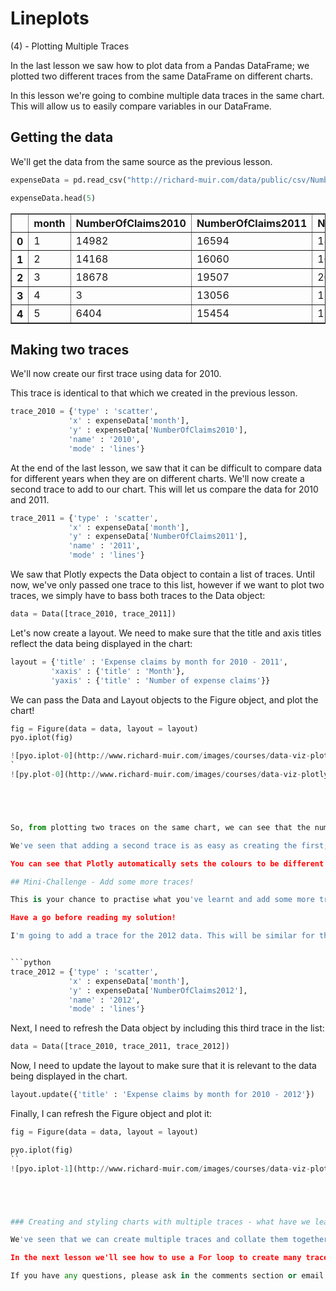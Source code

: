 
# Lineplots
(4) - Plotting Multiple Traces

In the last lesson we saw how to plot data from a Pandas DataFrame; we plotted two different traces from the same DataFrame on different charts.

In this lesson we're going to combine multiple data traces in the same chart. This will allow us to easily compare variables in our DataFrame.






 






## Getting the data

We'll get the data from the same source as the previous lesson.


```python
expenseData = pd.read_csv("http://richard-muir.com/data/public/csv/NumberOfMPsExpenseClaims_2010-2015.csv")
```


```python
expenseData.head(5)
```




<div>
<table border="1" class="dataframe">
  <thead>
    <tr style="text-align: right;">
      <th></th>
      <th>month</th>
      <th>NumberOfClaims2010</th>
      <th>NumberOfClaims2011</th>
      <th>NumberOfClaims2012</th>
      <th>NumberOfClaims2013</th>
      <th>NumberOfClaims2014</th>
      <th>NumberOfClaims2015</th>
    </tr>
  </thead>
  <tbody>
    <tr>
      <th>0</th>
      <td>1</td>
      <td>14982</td>
      <td>16594</td>
      <td>18280</td>
      <td>18096</td>
      <td>15864</td>
      <td>2728.0</td>
    </tr>
    <tr>
      <th>1</th>
      <td>2</td>
      <td>14168</td>
      <td>16060</td>
      <td>16632</td>
      <td>15954</td>
      <td>14272</td>
      <td>0.0</td>
    </tr>
    <tr>
      <th>2</th>
      <td>3</td>
      <td>18678</td>
      <td>19507</td>
      <td>20934</td>
      <td>21204</td>
      <td>16946</td>
      <td>1.0</td>
    </tr>
    <tr>
      <th>3</th>
      <td>4</td>
      <td>3</td>
      <td>13056</td>
      <td>15158</td>
      <td>18070</td>
      <td>16146</td>
      <td>5708.0</td>
    </tr>
    <tr>
      <th>4</th>
      <td>5</td>
      <td>6404</td>
      <td>15454</td>
      <td>17693</td>
      <td>17586</td>
      <td>15725</td>
      <td>11556.0</td>
    </tr>
  </tbody>
</table>
</div>



## Making two traces

We'll now create our first trace using data for 2010. 

This trace is identical to that which we created in the previous lesson.


```python
trace_2010 = {'type' : 'scatter',
             'x' : expenseData['month'],
             'y' : expenseData['NumberOfClaims2010'],
             'name' : '2010',
             'mode' : 'lines'}
```

At the end of the last lesson, we saw that it can be difficult to compare data for different years when they are on different charts. We'll now create a second trace to add to our chart. This will let us compare the data for 2010 and 2011.


```python
trace_2011 = {'type' : 'scatter',
             'x' : expenseData['month'],
             'y' : expenseData['NumberOfClaims2011'],
             'name' : '2011',
             'mode' : 'lines'}
```

We saw that Plotly expects the Data object to contain a list of traces. Until now, we've only passed one trace to this list, however if we want to plot two traces, we simply have to bass both traces to the Data object:


```python
data = Data([trace_2010, trace_2011])
```

Let's now create a layout. We need to make sure that the title and axis titles reflect the data being displayed in the chart:


```python
layout = {'title' : 'Expense claims by month for 2010 - 2011',
         'xaxis' : {'title' : 'Month'},
         'yaxis' : {'title' : 'Number of expense claims'}}
```

We can pass the Data and Layout objects to the Figure object, and plot the chart!


```python
fig = Figure(data = data, layout = layout)
pyo.iplot(fig)

![pyo.iplot-0](http://www.richard-muir.com/images/courses/data-viz-plotly-python/testSection/Lineplots%20(04)%20-%20Plotting%20Multiple%20Traces/pyo.iplot-0.png)#py.plot(fig, filename = "Expenses by month in 2012 & 2013")
`
![py.plot-0](http://www.richard-muir.com/images/courses/data-viz-plotly-python/testSection/Lineplots%20(04)%20-%20Plotting%20Multiple%20Traces/py.plot-0.png)``





So, from plotting two traces on the same chart, we can see that the number of expense claims in each year is broadly similar for most of the months, however there was a big drop in April 2010, with numbers not returning to the same level as 2011 until July.

We've seen that adding a second trace is as easy as creating the first; the main thing to remember is to include both traces in the Data object.

You can see that Plotly automatically sets the colours to be different for each trace (Plotly has a set of ten colours that it cycles through). It has also produced a legend for us to show which trace corresponds to which year. The 'name' we gave to each trace is what appears in the legend. If you click on the legend items, you can choose to show and display the individual traces.

## Mini-Challenge - Add some more traces!

This is your chance to practise what you've learnt and add some more traces to the chart. Add as many as you wish - if you feel that you need the practise, then why not add a trace for each year of data? Otherwise, it's a good opportunity to solidify the knowledge you've gained so far.

Have a go before reading my solution!

I'm going to add a trace for the 2012 data. This will be similar for the traces for 2010 and 2011, however I'm going to change the object name to be <code>trace_2012</code>, change the column reference to be <code>'NumberOfClaims2012'</code>, and the trace name to be <code>2012</code>:


```python
trace_2012 = {'type' : 'scatter',
             'x' : expenseData['month'],
             'y' : expenseData['NumberOfClaims2012'],
             'name' : '2012',
             'mode' : 'lines'}
```

Next, I need to refresh the Data object by including this third trace in the list:


```python
data = Data([trace_2010, trace_2011, trace_2012])
```

Now, I need to update the layout to make sure that it is relevant to the data being displayed in the chart.


```python
layout.update({'title' : 'Expense claims by month for 2010 - 2012'})
```

Finally, I can refresh the Figure object and plot it:


```python
fig = Figure(data = data, layout = layout)

pyo.iplot(fig)
``
![pyo.iplot-1](http://www.richard-muir.com/images/courses/data-viz-plotly-python/testSection/Lineplots%20(04)%20-%20Plotting%20Multiple%20Traces/pyo.iplot-1.png)`





### Creating and styling charts with multiple traces - what have we learnt?

We've seen that we can create multiple traces and collate them together into one Data object. When we do this, Plotly will automatically choose the colours for the traces and create a legend to help the user discern the traces from each other.

In the next lesson we'll see how to use a For loop to create many traces dynamically.

If you have any questions, please ask in the comments section or email <a href="mailto:me@richard-muir.com">me@richard-muir.com</a>
